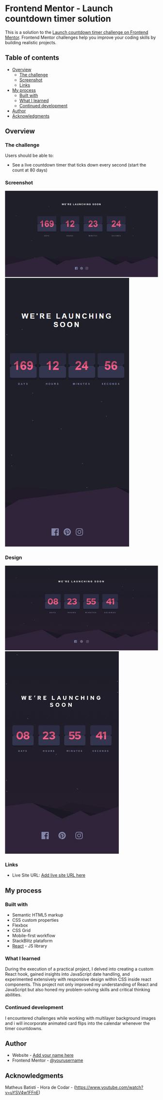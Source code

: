 # Frontend Mentor - Launch countdown timer solution

This is a solution to the [Launch countdown timer challenge on Frontend Mentor](https://www.frontendmentor.io/challenges/launch-countdown-timer-N0XkGfyz-). Frontend Mentor challenges help you improve your coding skills by building realistic projects.

## Table of contents

- [Overview](#overview)
  - [The challenge](#the-challenge)
  - [Screenshot](#screenshot)
  - [Links](#links)
- [My process](#my-process)
  - [Built with](#built-with)
  - [What I learned](#what-i-learned)
  - [Continued development](#continued-development)
- [Author](#author)
- [Acknowledgments](#acknowledgments)

## Overview

### The challenge

Users should be able to:

- See a live countdown timer that ticks down every second (start the count at 80 days)

### Screenshot

![](./src/screenshots/desktop-countdown.png)
![](./src/screenshots/mobile-countdown.png)

### Design

![](./src/design/desktop-design.jpg)
![](./src/design/mobile-design.jpg)
### Links

- Live Site URL: [Add live site URL here]([https://your-live-site-url.com](https://fabriciodag.github.io/FM-ReactLaunchCountdown/))

## My process

### Built with

- Semantic HTML5 markup
- CSS custom properties
- Flexbox
- CSS Grid
- Mobile-first workflow
- StackBlitz plataform
- [React](https://reactjs.org/) - JS library

### What I learned

During the execution of a practical project, I delved into creating a custom React hook, gained insights into JavaScript date handling, and experimented extensively with responsive design within CSS inside react components. This project not only improved my understanding of React and JavaScript but also honed my problem-solving skills and critical thinking abilities.

### Continued development

I encountered challenges while working with multilayer background images and i will incorporate animated card flips into the calendar whenever the timer countdowns.

## Author

- Website - [Add your name here](https://www.your-site.com)
- Frontend Mentor - [@yourusername](https://www.frontendmentor.io/profile/yourusername)

## Acknowledgments

Matheus Batisti - Hora de Codar - (https://www.youtube.com/watch?v=uYSV4w1FFnE)
